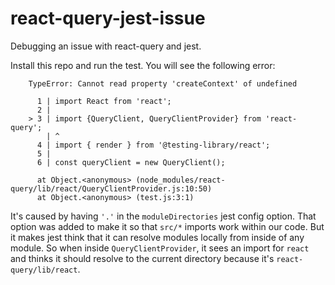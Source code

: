 # react-query-jest-issue

Debugging an issue with react-query and jest.

Install this repo and run the test. You will see the following error:

```
    TypeError: Cannot read property 'createContext' of undefined

      1 | import React from 'react';
      2 |
    > 3 | import {QueryClient, QueryClientProvider} from 'react-query';
        | ^
      4 | import { render } from '@testing-library/react';
      5 |
      6 | const queryClient = new QueryClient();

      at Object.<anonymous> (node_modules/react-query/lib/react/QueryClientProvider.js:10:50)
      at Object.<anonymous> (test.js:3:1)
```

It's caused by having `'.'` in the `moduleDirectories` jest config option.
That option was added to make it so that `src/*` imports work within our code.
But it makes jest think that it can resolve modules locally from inside of
any module. So when inside `QueryClientProvider`, it sees an import for
`react` and thinks it should resolve to the current directory because it's
`react-query/lib/react`.
